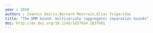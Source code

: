 ```yaml
---
year : 2010
authors : Ioannis Emiris,Bernard Mourrain,Elias Tsigaridas
title: "The DMM bound: multivariate (aggregate) separation bounds"
doi: http://dx.doi.org/10.1145/1837934.1837981
---
```

